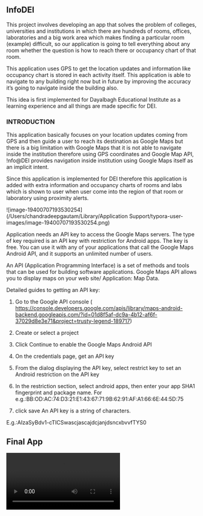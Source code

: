 

## InfoDEI

This project involves developing an app that solves the problem of colleges, universities and institutions in which there are hundreds of rooms, offices, laboratories and a big work area which makes finding a particular room (example) difficult, so our application is going to tell everything about any room whether the question is how to reach there or occupancy chart of that room. 

 This application uses GPS to get the location updates and information like occupancy chart is stored in each activity itself. This application is able to navigate to any building right now but in future by improving the accuracy it’s going to navigate inside the building also. 

 This idea is first implemented for Dayalbagh Educational Institute as a learning experience and all things are made specific for DEI.

### INTRODUCTION

This application basically focuses on your location updates coming from GPS and then guide a user to reach its destination as Google Maps but there is a big limitation with Google Maps that it is not able to navigate inside the institution therefore using GPS coordinates and Google Map API, !nfo@DEI  provides navigation inside institution using Google Maps itself as an implicit intent.

 Since this application is implemented for DEI therefore this application is added with extra information and occupancy charts of rooms and labs which is shown to user when user come into the region of that room or laboratory using proximity alerts.

![image-19400707193530254](/Users/chandradeepgautam/Library/Application Support/typora-user-images/image-19400707193530254.png)

Application needs an API key to access the Google Maps servers. The type of key required is an API key with restriction for Android apps. The key is free. You can use it with any of your applications that call the Google Maps Android API, and it supports an unlimited number of users.

An API (Application Programming Interface) is a set of methods and tools that can be used for building software applications. Google Maps API allows you to display maps on your web site/ Application: Map Data.

Detailed guides to getting an API key:

1. Go to the Google API console ( <https://console.developers.google.com/apis/library/maps-android-backend.googleapis.com/?id=01d8f5af-dc9a-4b12-af6f-37029d8e3e71&project=trusty-legend-189717>)

2. Create or select a project

3. Click Continue to enable the Google Maps Android API

4. On the credentials page, get an API key
5. From the dialog displaying the API key, select restrict key to set an Android restriction on the API key
6. In the restriction section, select android apps, then enter your app SHA1 fingerprint and package name. For e.g.:BB:OD:AC:74:D3:21:E1:43:67:71:9B:62:91:AF:A1:66:6E:44:5D:75
7. click save
An API key is a string of characters.

E.g.:AIzaSyBdv1-cTICSwascjascajdcjanjdsncxbvvfTYS0



## Final App

<video src="output.mp4"></video>
